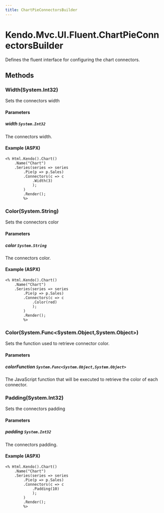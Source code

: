 ```yaml
---
title: ChartPieConnectorsBuilder
---
```


# Kendo.Mvc.UI.Fluent.ChartPieConnectorsBuilder
Defines the fluent interface for configuring the chart connectors.




## Methods


### Width(System.Int32)
Sets the connectors width


#### Parameters

##### width `System.Int32`
The connectors width.




#### Example (ASPX)
    <% Html.Kendo().Chart()
        .Name("Chart")
        .Series(series => series
            .Pie(p => p.Sales)
            .Connectors(c => c
                .Width(3)
                );
            )
            .Render();
            %>


### Color(System.String)
Sets the connectors color


#### Parameters

##### color `System.String`
The connectors color.




#### Example (ASPX)
    <% Html.Kendo().Chart()
        .Name("Chart")
        .Series(series => series
            .Pie(p => p.Sales)
            .Connectors(c => c
                .Color(red)
                );
            )
            .Render();
            %>


### Color(System.Func\<System.Object,System.Object\>)
Sets the function used to retrieve connector color.


#### Parameters

##### colorFunction `System.Func<System.Object,System.Object>`
The JavaScript function that will be executed
                to retrieve the color of each connector.





### Padding(System.Int32)
Sets the connectors padding


#### Parameters

##### padding `System.Int32`
The connectors padding.




#### Example (ASPX)
    <% Html.Kendo().Chart()
        .Name("Chart")
        .Series(series => series
            .Pie(p => p.Sales)
            .Connectors(c => c
                .Padding(10)
                );
            )
            .Render();
            %>



